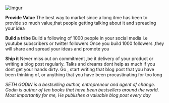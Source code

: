 ![Imgur](https://i.imgur.com/PDRCa2Q.jpg)


**Provide Value** The best way to market since a long itme has been to provide so much value,that people getting talking about it and spreading your idea

**Build a tribe** Build a following of 1000 people in your social media i.e  youtube subscribers or twitter followers
 Once you build 1000 followers ,they will share and spread your ideas and promote you
 
**Ship it** Never miss out on commitment ,be it delivery of your product or writing a blog post regularly. Talks and dreams dont help
as much if you dont get your hands dirty. Go , start writing that blog post that you have been thinking of, or anything that you have been
procastinating for too long
  
*SETH GODIN is a bestselling author, entrepreneur and agent of change.
Godin is author of ten books that have been bestsellers around the world.
Most importantly for me, He publishes a valuable blog post every day*
